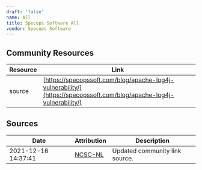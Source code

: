 ```yaml
---
draft: 'false'
name: All
title: Specops Software All
vendor: Specops Software
---
```



## Community Resources
| Resource | Link |
| --- | --- |
| source | [https://specopssoft.com/blog/apache-log4j-vulnerability/](https://specopssoft.com/blog/apache-log4j-vulnerability/) |


## Sources
| Date | Attribution | Description |
| --- | --- | --- |
| 2021-12-16 14:37:41 | [NCSC-NL](https://github.com/NCSC-NL/log4shell/blob/main/software/README.md) | Updated community link source.  |
